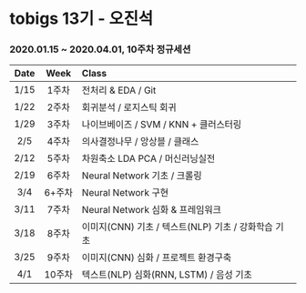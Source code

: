 # tobigs 13기 - 오진석

### 2020.01.15 ~ 2020.04.01, 10주차 정규세션 

|Date|Week|Class|
|:---:|:---:|:---|
|1/15|1주차|전처리 & EDA / Git|
|1/22|2주차|회귀분석 / 로지스틱 회귀|
|1/29|3주차|나이브베이즈 / SVM / KNN + 클러스터링|
|2/5|4주차|의사결정나무 / 앙상블 / 클래스|
|2/12|5주차|차원축소 LDA PCA / 머신러닝실전|
|2/19|6주차|Neural Network 기초 / 크롤링|
|3/4|6+주차|Neural Network 구현|
|3/11|7주차|Neural Network 심화 & 프레임워크|
|3/18|8주차|이미지(CNN) 기초 / 텍스트(NLP) 기초 / 강화학습 기초|
|3/25|9주차|이미지(CNN) 심화 / 프로젝트 환경구축|
|4/1|10주차|텍스트(NLP) 심화(RNN, LSTM) / 음성 기초|


